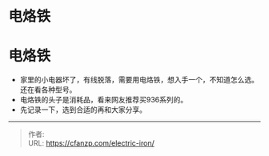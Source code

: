 # 电烙铁


<!--more-->
# 电烙铁
- 家里的小电器坏了，有线脱落，需要用电烙铁，想入手一个，不知道怎么选。还在看各种型号。
- 电烙铁的头子是消耗品，看来网友推荐买936系列的。
- 先记录一下，选到合适的再和大家分享。


---

> 作者:   
> URL: https://cfanzp.com/electric-iron/  

